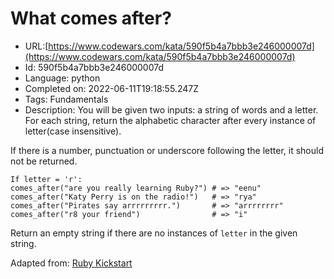 # What comes after? 

 - URL:[https://www.codewars.com/kata/590f5b4a7bbb3e246000007d](https://www.codewars.com/kata/590f5b4a7bbb3e246000007d)
 - Id: 590f5b4a7bbb3e246000007d
 - Language: python
 - Completed on: 2022-06-11T19:18:55.247Z
 - Tags: Fundamentals
 - Description:
You will be given two inputs: a string of words and a letter. For each string, return the alphabetic character after every instance of letter(case insensitive). 

If there is a number, punctuation or underscore following the letter, it should not be returned. 

```
If letter = 'r':
comes_after("are you really learning Ruby?") # => "eenu"
comes_after("Katy Perry is on the radio!")   # => "rya"
comes_after("Pirates say arrrrrrrrr.")       # => "arrrrrrrr"
comes_after("r8 your friend")                # => "i"
```

Return an empty string if there are no instances of `letter` in the given string.

Adapted from: [Ruby Kickstart](https://github.com/JoshCheek/ruby-kickstart/blob/master/session1/challenge/7_string.rb)
